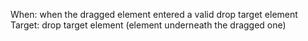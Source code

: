 When: when the dragged element entered a valid drop target element
Target: drop target element (element underneath the dragged one)